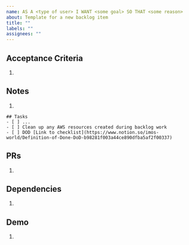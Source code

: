 ```yaml
---
name: AS A <type of user> I WANT <some goal> SO THAT <some reason>
about: Template for a new backlog item
title: ""
labels: ""
assignees: ""
---
```


## Acceptance Criteria

1.

## Notes

1.

```[tasklist]
## Tasks
- [ ] ...
- [ ] Clean up any AWS resources created during backlog work
- [ ] DOD [Link to checklist](https://www.notion.so/imos-world/Definition-of-Done-DoD-b98281f003a44ce890dfba5af2f00337)
```

## PRs

1.

## Dependencies

1.

## Demo

1.
